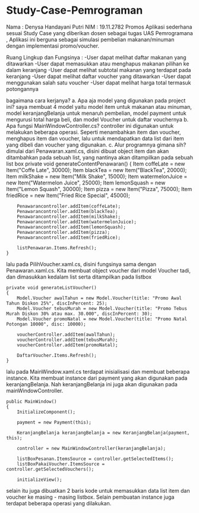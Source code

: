 # Study-Case-Pemrograman
Nama : Denysa Handayani Putri
NIM : 19.11.2782
Promos 
Aplikasi sederhana sesuai Study Case yang diberikan dosen sebagai tugas UAS Pemrogramana , Aplikasi ini berguna sebagai simulasi pembelian makanan/minuman dengan implementasi promo/voucher.

Ruang Lingkup dan Fungsinya : 
-User dapat melihat daftar makanan yang ditawarkan -User dapat memasukkan atau menghapus makanan pilihan ke dalam keranjang 
-User dapat melihat subtotal makanan yang terdapat pada keranjang 
-User dapat melihat daftar voucher yang ditawarkan 
-User dapat menggunakan salah satu voucher 
-User dapat melihat harga total termasuk potongannya

bagaimana cara kerjanya? 
a. Apa aja model yang digunakan pada project ini? saya membuat 4 model yaitu model item untuk makanan atau minuman, model keranjangBelanja untuk menaruh pembelian, model payment    untuk mengurusi total harga beli, dan model Voucher untuk daftar vouchernya 
b. Apa fungsi MainWindowController.cs? controller ini digunakan untuk melakukan beberapa operasi. Seperti menambahkan item dan voucher, menghapus item dan voucher, lalu untuk      mendapatkan data list dari item yang dibeli dan voucher yang digunakan. 
c. Alur programnya gimana sih? dimulai dari Penawaran.xaml.cs, disini dibuat object item dan akan ditambahkan pada sebuah list, yang nantinya akan ditampilkan pada sebuah list      box private void generateContentPenawaran() { Item coffeLate = new Item("Coffe Late", 30000); Item blackTea = new Item("BlackTea", 20000); Item milkShake = new Item("Milk        Shake", 15000); Item watermelonJuice = new Item("Watermelon Juice", 25000); Item lemonSquash = new Item("Lemon Squash", 30000); Item pizza = new Item("Pizza", 75000); Item      friedRice = new Item("Fried Rice Special", 45000);

        Penawarancontroller.addItem(coffeLate);
        Penawarancontroller.addItem(blackTea);
        Penawarancontroller.addItem(milkShake);
        Penawarancontroller.addItem(watermelonJuice);
        Penawarancontroller.addItem(lemonSquash);
        Penawarancontroller.addItem(pizza);
        Penawarancontroller.addItem(friedRice);

        listPenawaran.Items.Refresh();
    }
lalu pada PilihVoucher.xaml.cs, disini fungsinya sama dengan Penawaran.xaml.cs. Kita membuat object voucher dari model Voucher tadi, dan dimasukkan kedalam list serta ditampilkan pada listbox

    private void generateListVoucher()
    {
        Model.Voucher awalTahun = new Model.Voucher(title: "Promo Awal Tahun Diskon 25%", discInPercent: 25);
        Model.Voucher tebusMurah = new Model.Voucher(title: "Promo Tebus Murah Diskon 30% atau max. 30.000", discInPercent: 30);
        Model.Voucher promoNatal = new Model.Voucher(title: "Promo Natal Potongan 10000", disc: 10000);

        voucherController.addItem(awalTahun);
        voucherController.addItem(tebusMurah);
        voucherController.addItem(promoNatal);

        DaftarVoucher.Items.Refresh();
    }
lalu pada MainWindow.xaml.cs terdapat inisialisasi dan membuat beberapa instance. Kita membuat instance dari payment yang akan digunakan pada keranjangBelanja. Nah keranjangBelanja ini juga akan digunakan pada mainWindowController.

    public MainWindow()
    {
        InitializeComponent();

        payment = new Payment(this);

        KeranjangBelanja keranjangBelanja = new KeranjangBelanja(payment, this);

        controller = new MainWindowController(keranjangBelanja);

        listBoxPesanan.ItemsSource = controller.getSelectedItems();
        listBoxPakaiVoucher.ItemsSource = controller.getSelectedVouchers();

        initializeView();
selain itu juga dibuatkan 2 baris kode untuk memasukkan data list item dan voucher ke masing - masing listbox. Selain pembuatan instance juga terdapat beberapa operasi yang dilakukan.
